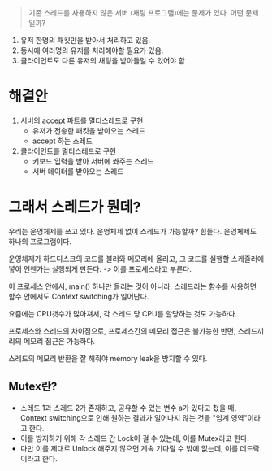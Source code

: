 > 기존 스레드를 사용하지 않은 서버 (채팅 프로그램)에는 문제가 있다. 어떤 문제일까?

1. 유저 한명의 패킷만을 받아서 처리하고 있음.
2. 동시에 여러명의 유저를 처리해야할 필요가 있음.
3. 클라이언트도 다른 유저의 채팅을 받아들일 수 있어야 함

# 해결안
1. 서버의 accept 파트를 멀티스레드로 구현
	- 유저가 전송한 패킷을 받아오는 스레드
	- accept 하는 스레드
2. 클라이언트를 멀티스레드로 구현
	- 키보드 입력을 받아 서버에 쏴주는 스레드
	- 서버 데이터를 받아오는 스레드

# 그래서 스레드가 뭔데?
우리는 운영체제를 쓰고 있다. 운영체제 없이 스레드가 가능할까? 힘들다.
운영체제도 하나의 프로그램이다.

운영체제가 하드디스크의 코드를 불러와 메모리에 올리고, 그 코드를 실행할 스케줄러에 넣어 언젠가는 실행되게 만든다. -> 이를 프로세스라고 부른다.

이 프로세스 안에서, main() 하나만 돌리는 것이 아니라, 스레드라는 함수를 사용하면 함수 안에서도 Context switching가 일어난다.

요즘에는 CPU갯수가 많아져서, 각 스레드 당 CPU를 할당하는 것도 가능하다.

프로세스와 스레드의 차이점으로, 프로세스간의 메모리 접근은 불가능한 반면, 
스레드끼리의 메모리 접근은 가능하다.

스레드의 메모리 반환을 잘 해줘야 memory leak을 방지할 수 있다.

## Mutex란?
- 스레드 1과 스레드 2가 존재하고, 공유할 수 있는 변수 a가 있다고 쳤을 때, Context switching으로 인해 원하는 결과가 일어나지 않는 것을 "임계 영역"이라고 한다.
- 이를 방지하기 위해 각 스레드 간 Lock이 걸 수 있는데, 이를 Mutex라고 한다.
- 다만 이를 제대로 Unlock 해주지 않으면 계속 기다릴 수 밖에 없는데, 이를 데드락이라고 한다.


